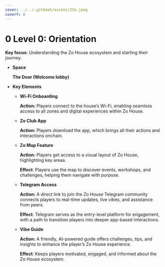 ```yaml
---
cover: ../../.gitbook/assets/ZZo.jpeg
coverY: 0
---
```


# 0️ Level 0: Orientation



**Key focus:** Understanding the Zo House ecosystem and starting their journey.

*   **Space**

    **The Door (Welcome lobby)**
* **Key Elements**
  *   **Wi-Fi Onboarding**

      **Action:** Players connect to the house’s Wi-Fi, enabling seamless access to all zones and digital experiences within Zo House.
  *   **Zo Club App**

      **Action:** Players download the app, which brings all their actions and interactions onchain.
  *   **Zo Map Feature**

      **Action:** Players get access to a visual layout of Zo House, highlighting key areas.

      **Effect**: Players use the map to discover events, workshops, and challenges, helping them navigate with purpose.
  *   **Telegram Access**

      **Action:** A direct link to join the Zo House Telegram community connects players to real-time updates, live vibes, and assistance from peers.

      **Effect**: Telegram serves as the entry-level platform for engagement, with a path to transition players into deeper app-based interactions.
  *   **Vibe Guide**

      **Action:** A friendly, AI-powered guide offers challenges, tips, and insights to enhance the player’s Zo House experience.

      **Effect**: Keeps players motivated, engaged, and informed about the Zo House ecosystem.
